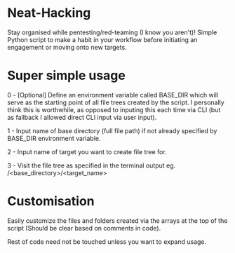 # Neat-Hacking
Stay organised while pentesting/red-teaming (I know you aren't)! Simple Python script to make a habit in your workflow before initiating an engagement or moving onto new targets.

# Super simple usage

0 - [Optional] Define an environment variable called BASE_DIR which will serve as the starting point of all file trees created by the script. I personally think this is worthwhile, as opposed to inputing this each time via CLI (but as fallback I allowed direct CLI input via user input).

1 - Input name of base directory (full file path) if not already specified by BASE_DIR environment variable.

2 - Input name of target you want to create file tree for.

3 - Visit the file tree as specified in the terminal output eg. /<base_directory>/<target_name>

# Customisation

Easily customize the files and folders created via the arrays at the top of the script (Should be clear based on comments in code).

Rest of code need not be touched unless you want to expand usage.
